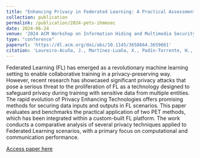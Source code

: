 ```yaml
---
title: "Enhancing Privacy in Federated Learning: A Practical Assessment of Combined PETs in a Cross-Silo Setting"
collection: publication
permalink: /publication/2024-pets-ihmmsec
date: 2024-06-24
venue: '2024 ACM Workshop on Information Hiding and Multimedia Security'
type: "conference"
paperurl: 'https://dl.acm.org/doi/abs/10.1145/3658664.3659661'
citation: 'Loureiro-Acuña, J., Martínez-Luaña, X., Padín-Torrente, H., Jiménez-Balsa, G., García-Pagán, C., & Ortega-Fernandez, I. (2024). Enhancing Privacy in Federated Learning: A Practical Assessment of Combined PETs in a Cross-Silo Setting. Proceedings of the 2024 ACM Workshop on Information Hiding and Multimedia Security, 265–270. Presented at the <conf-loc>, <city>Baiona</city>, <country>Spain</country>, </conf-loc>. doi:10.1145/3658664.3659661'
---
```

Federated Learning (FL) has emerged as a revolutionary machine learning setting to enable collaborative training in a privacy-preserving way. However, recent research has showcased significant privacy attacks that pose a serious threat to the proliferation of FL as a technology designed to safeguard privacy during training with sensitive data from multiple entities. The rapid evolution of Privacy Enhancing Technologies offers promising methods for securing data inputs and outputs in FL scenarios. This paper evaluates and benchmarks the practical application of two PET methods, which has been integrated within a custom-built FL platform. The work conducts a comparative analysis of several privacy techniques applied to Federated Learning scenarios, with a primary focus on computational and communication performance.

[Access paper here](https://dl.acm.org/doi/abs/10.1145/3658664.3659661)